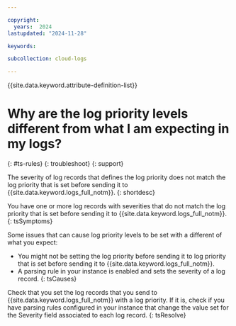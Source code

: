 ```yaml
---

copyright:
  years:  2024
lastupdated: "2024-11-28"

keywords:

subcollection: cloud-logs

---
```



{{site.data.keyword.attribute-definition-list}}

# Why are the log priority levels different from what I am expecting in my logs?
{: #ts-rules}
{: troubleshoot}
{: support}

The severity of log records that defines the log priority does not match the log priority that is set before sending it to {{site.data.keyword.logs_full_notm}}.
{: shortdesc}

You have one or more log records with severities that do not match the log priority that is set before sending it to {{site.data.keyword.logs_full_notm}}.
{: tsSymptoms}



Some issues that can cause log priority levels to be set with a different of what you expect:
- You might not be setting the log priority before sending it to log priority that is set before sending it to {{site.data.keyword.logs_full_notm}}.
- A parsing rule in your instance is enabled and sets the severity of a log record.
{: tsCauses}




Check that you set the log records that you send to {{site.data.keyword.logs_full_notm}} with a log priority. If it is, check if you have parsing rules configured in your instance that change the value set for the Severity field associated to each log record.
{: tsResolve}
